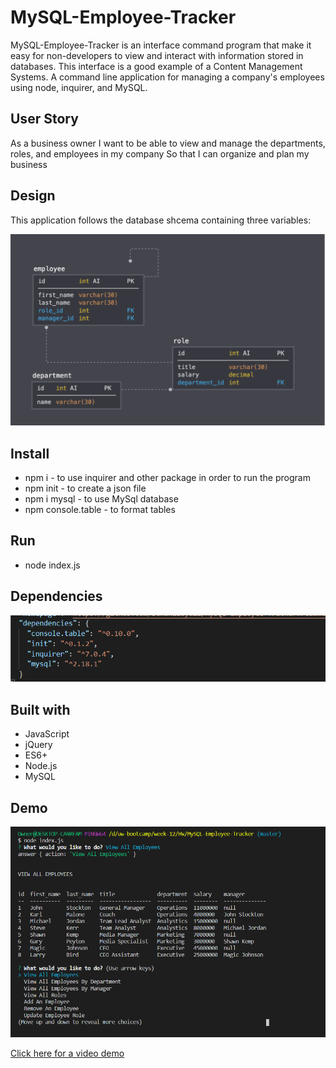 # MySQL-Employee-Tracker

MySQL-Employee-Tracker is an interface command program that make it easy for non-developers to view and interact with information stored in databases. This interface is a good example of a Content Management Systems. A command line application for managing a company's employees using node, inquirer, and MySQL.


## User Story
As a business owner
I want to be able to view and manage the departments, roles, and employees in my company
So that I can organize and plan my business

## Design

This application follows the database shcema containing three variables:

![](image/schema.PNG)

## Install
* npm i - to use inquirer and other package in order to run the program
* npm init - to create a json file
* npm i mysql - to use MySql database
* npm console.table - to format tables

## Run 
* node index.js

## Dependencies
![](image/dep.PNG)

## Built with
* JavaScript
* jQuery
* ES6+
* Node.js
* MySQL

## Demo
![](image/screen.PNG)

<a href="https://drive.google.com/file/d/1YR7YOwPlGoaFdIdoFeKc9-ysnnY5sM2P/view"> Click here for a video demo </a>


